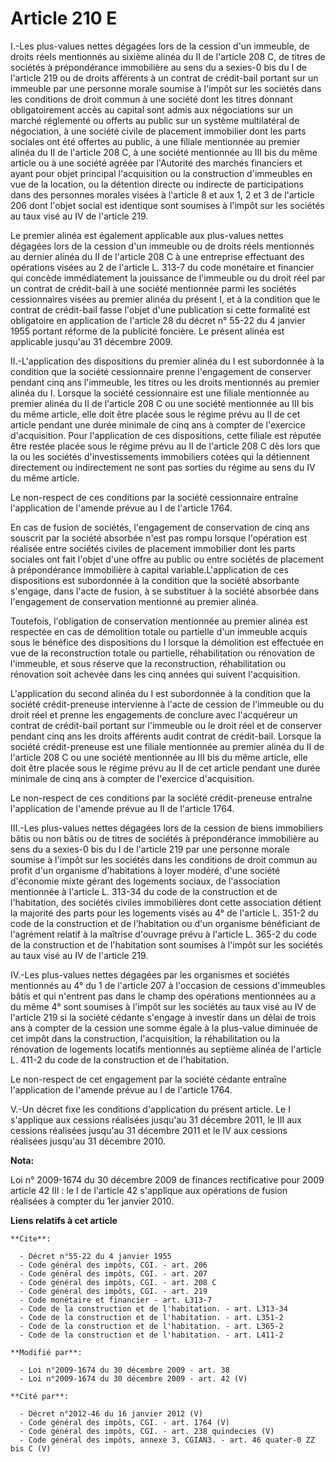 # Article 210 E

I.-Les plus-values nettes dégagées lors de la cession d'un immeuble, de droits réels mentionnés au sixième alinéa du II de
l'article 208 C, de titres de sociétés à prépondérance immobilière au sens du a sexies-0 bis du I de l'article 219 ou de
droits afférents à un contrat de crédit-bail portant sur un immeuble par une personne morale soumise à l'impôt sur les
sociétés dans les conditions de droit commun à une société dont les titres donnant obligatoirement accès au capital sont
admis aux négociations sur un marché réglementé ou offerts au public sur un système multilatéral de négociation, à une
société civile de placement immobilier dont les parts sociales ont été offertes au public, à une filiale mentionnée au
premier alinéa du II de l'article 208 C, à une société mentionnée au III bis du même article ou à une société agréée par
l'Autorité des marchés financiers et ayant pour objet principal l'acquisition ou la construction d'immeubles en vue de la
location, ou la détention directe ou indirecte de participations dans des personnes morales visées à l'article 8 et aux 1, 2
et 3 de l'article 206 dont l'objet social est identique sont soumises à l'impôt sur les sociétés au taux visé au IV de
l'article 219. 

Le premier alinéa est également applicable aux plus-values nettes dégagées lors de la cession d'un immeuble ou de droits
réels mentionnés au dernier alinéa du II de l'article 208 C à une entreprise effectuant des opérations visées au 2 de
l'article L. 313-7 du code monétaire et financier qui concède immédiatement la jouissance de l'immeuble ou du droit réel par
un contrat de crédit-bail à une société mentionnée parmi les sociétés cessionnaires visées au premier alinéa du présent I, et
à la condition que le contrat de crédit-bail fasse l'objet d'une publication si cette formalité est obligatoire en
application de l'article 28 du décret n° 55-22 du 4 janvier 1955 portant réforme de la publicité foncière. Le présent alinéa
est applicable jusqu'au 31 décembre 2009. 

II.-L'application des dispositions du premier alinéa du I est subordonnée à la condition que la société cessionnaire prenne
l'engagement de conserver pendant cinq ans l'immeuble, les titres ou les droits mentionnés au premier alinéa du I. Lorsque la
société cessionnaire est une filiale mentionnée au premier alinéa du II de l'article 208 C ou une société mentionnée au III
bis du même article, elle doit être placée sous le régime prévu au II de cet article pendant une durée minimale de cinq ans à
compter de l'exercice d'acquisition. Pour l'application de ces dispositions, cette filiale est réputée être restée placée
sous le régime prévu au II de l'article 208 C dès lors que la ou les sociétés d'investissements immobiliers cotées qui la
détiennent directement ou indirectement ne sont pas sorties du régime au sens du IV du même article. 

Le non-respect de ces conditions par la société cessionnaire entraîne l'application de l'amende prévue au I de l'article
1764. 

En cas de fusion de sociétés, l'engagement de conservation de cinq ans souscrit par la société absorbée n'est pas rompu
lorsque l'opération est réalisée entre sociétés civiles de placement immobilier dont les parts sociales ont fait l'objet
d'une offre au public ou entre sociétés de placement à prépondérance immobilière à capital variable.L'application de ces
dispositions est subordonnée à la condition que la société absorbante s'engage, dans l'acte de fusion, à se substituer à la
société absorbée dans l'engagement de conservation mentionné au premier alinéa.

Toutefois, l'obligation de conservation mentionnée au premier alinéa est respectée en cas de démolition totale ou partielle
d'un immeuble acquis sous le bénéfice des dispositions du I lorsque la démolition est effectuée en vue de la reconstruction
totale ou partielle, réhabilitation ou rénovation de l'immeuble, et sous réserve que la reconstruction, réhabilitation ou
rénovation soit achevée dans les cinq années qui suivent l'acquisition.

L'application du second alinéa du I est subordonnée à la condition que la société crédit-preneuse intervienne à l'acte de
cession de l'immeuble ou du droit réel et prenne les engagements de conclure avec l'acquéreur un contrat de crédit-bail
portant sur l'immeuble ou le droit réel et de conserver pendant cinq ans les droits afférents audit contrat de crédit-bail.
Lorsque la société crédit-preneuse est une filiale mentionnée au premier alinéa du II de l'article 208 C ou une société
mentionnée au III bis du même article, elle doit être placée sous le régime prévu au II de cet article pendant une durée
minimale de cinq ans à compter de l'exercice d'acquisition. 

Le non-respect de ces conditions par la société crédit-preneuse entraîne l'application de l'amende prévue au II de l'article
1764. 

III.-Les plus-values nettes dégagées lors de la cession de biens immobiliers bâtis ou non bâtis ou de titres de sociétés à
prépondérance immobilière au sens du a sexies-0 bis du I de l'article 219 par une personne morale soumise à l'impôt sur les
sociétés dans les conditions de droit commun au profit d'un organisme d'habitations à loyer modéré, d'une société d'économie
mixte gérant des logements sociaux, de l'association mentionnée à l'article L. 313-34 du code de la construction et de
l'habitation, des sociétés civiles immobilières dont cette association détient la majorité des parts pour les logements visés
au 4° de l'article L. 351-2 du code de la construction et de l'habitation ou d'un organisme bénéficiant de l'agrément relatif
à la maîtrise d'ouvrage prévu à l'article L. 365-2 du code de la construction et de l'habitation sont soumises à l'impôt sur
les sociétés au taux visé au IV de l'article 219. 

IV.-Les plus-values nettes dégagées par les organismes et sociétés mentionnés au 4° du 1 de l'article 207 à l'occasion de
cessions d'immeubles bâtis et qui n'entrent pas dans le champ des opérations mentionnées au a du même 4° sont soumises à
l'impôt sur les sociétés au taux visé au IV de l'article 219 si la société cédante s'engage à investir dans un délai de trois
ans à compter de la cession une somme égale à la plus-value diminuée de cet impôt dans la construction, l'acquisition, la
réhabilitation ou la rénovation de logements locatifs mentionnés au septième alinéa de l'article L. 411-2 du code de la
construction et de l'habitation. 

Le non-respect de cet engagement par la société cédante entraîne l'application de l'amende prévue au I de l'article 1764.

V.-Un décret fixe les conditions d'application du présent article. Le I s'applique aux cessions réalisées jusqu'au 31
décembre 2011, le III aux cessions réalisées jusqu'au 31 décembre 2011 et le IV aux cessions réalisées jusqu'au 31 décembre
2010.

**Nota:**

Loi n° 2009-1674 du 30 décembre 2009 de finances rectificative pour 2009 article 42 III : le I de l'article 42 s'applique aux
opérations de fusion réalisées à compter du 1er janvier 2010.

**Liens relatifs à cet article**

	**Cite**:

	  - Décret n°55-22 du 4 janvier 1955
	  - Code général des impôts, CGI. - art. 206
	  - Code général des impôts, CGI. - art. 207
	  - Code général des impôts, CGI. - art. 208 C
	  - Code général des impôts, CGI. - art. 219
	  - Code monétaire et financier - art. L313-7
	  - Code de la construction et de l'habitation. - art. L313-34
	  - Code de la construction et de l'habitation. - art. L351-2
	  - Code de la construction et de l'habitation. - art. L365-2
	  - Code de la construction et de l'habitation. - art. L411-2

	**Modifié par**:

	  - Loi n°2009-1674 du 30 décembre 2009 - art. 38
	  - Loi n°2009-1674 du 30 décembre 2009 - art. 42 (V)

	**Cité par**:

	  - Décret n°2012-46 du 16 janvier 2012 (V)
	  - Code général des impôts, CGI. - art. 1764 (V)
	  - Code général des impôts, CGI. - art. 238 quindecies (V)
	  - Code général des impôts, annexe 3, CGIAN3. - art. 46 quater-0 ZZ bis C (V)
